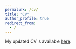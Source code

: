 ```yaml
---
permalink: /cv/
title: "CV"
author_profile: true
redirect_from: 
  - /
---
```


My updated CV is available [here](/files/CV_Liu_Nov17.pdf).






